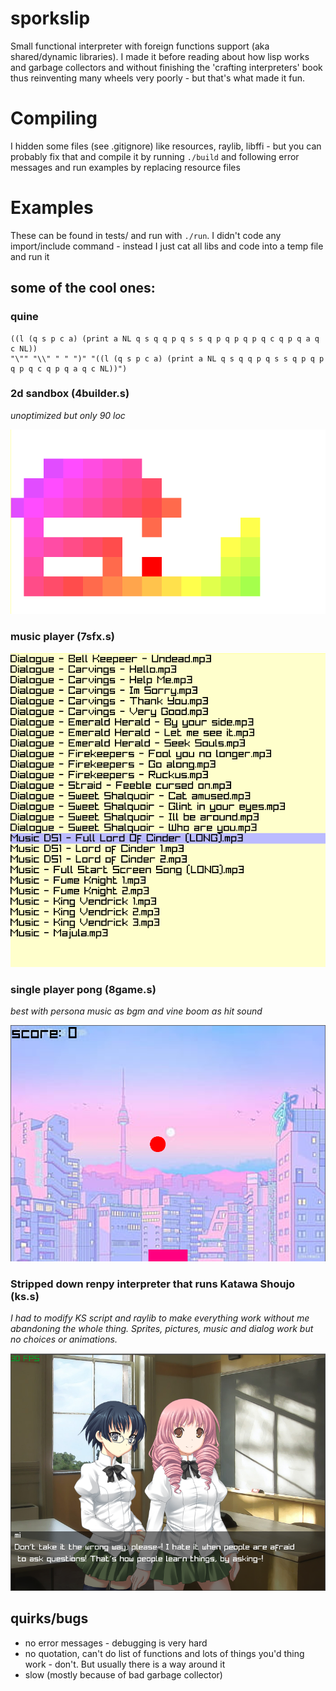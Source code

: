 # sporkslip

Small functional interpreter with foreign functions
support (aka shared/dynamic libraries). I made it
before reading about how lisp works and garbage
collectors and without finishing the 'crafting
interpreters' book thus reinventing many wheels
very poorly - but that's what made it fun.

# Compiling

I hidden some files (see .gitignore) like resources,
raylib, libffi - but you can probably fix that and
compile it by running `./build` and following error messages
and run examples by replacing resource files

# Examples

These can be found in tests/ and run with `./run`.
I didn't code any import/include command - instead
I just cat all libs and code into a temp file and run it

## some of the cool ones:

### quine

```
((l (q s p c a) (print a NL q s q q p q s s q p q p q p q c q p q a q c NL))
"\"" "\\" " " ")" "((l (q s p c a) (print a NL q s q q p q s s q p q p q p q c q p q a q c NL))")
```

### 2d sandbox (4builder.s)

*unoptimized but only 90 loc*

![screenshot](./screenshots/builder.png)

### music player (7sfx.s)

![screenshot](./screenshots/player.png)

### single player pong (8game.s)

*best with persona music as bgm and
vine boom as hit sound*

![screenshot](./screenshots/game.png)

### Stripped down renpy interpreter that runs Katawa Shoujo (ks.s)

*I had to modify KS script and raylib to make everything work
without me abandoning the whole thing. Sprites, pictures, music
and dialog work but no choices or animations.*

![screenshot](./screenshots/ks.png)

## quirks/bugs
- no error messages - debugging is very hard
- no quotation, can't do list of functions 
and lots of things you'd thing work -
don't. But usually there is a way around it
- slow (mostly because of bad garbage collector)
